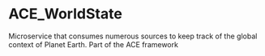# ACE_WorldState
Microservice that consumes numerous sources to keep track of the global context of Planet Earth. Part of the ACE framework
